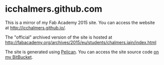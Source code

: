 # icchalmers.github.com

This is a mirror of my Fab Academy 2015 site. You can access the website at http://icchalmers.github.io/. 

The "official" archived version of the site is hosted at http://fabacademy.org/archives/2015/eu/students/chalmers.iain/index.html

The site is generated using [Pelican](http://blog.getpelican.com/). You can access the site source code [on my BitBucket](https://bitbucket.org/icchalmers/fabacademy2015_site).
